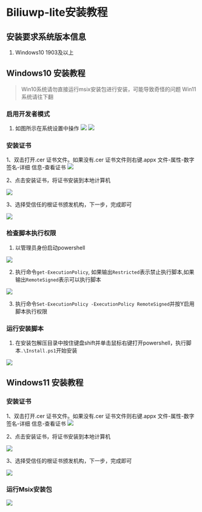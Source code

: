 # Biliuwp-lite安装教程

## 安装要求系统版本信息

1. Windows10 1903及以上

## Windows10 安装教程

> Win10系统请勿直接运行msix安装包进行安装，可能导致奇怪的问题
> Win11系统请往下翻

### 启用开发者模式

1. 如图所示在系统设置中操作
![](./_img/win10-developer-mode-01.drawio.png)
![](./_img/win10-developer-mode-02.drawio.png)

### 安装证书

1、双击打开.cer 证书文件。如果没有.cer 证书文件则右键.appx 文件-属性-数字签名-详细
信息-查看证书
![](./_img/install-cert-01.drawio.png)

2、点击安装证书，将证书安装到本地计算机

![](./_img/install-cert-02.drawio.png)

3、选择受信任的根证书颁发机构，下一步，完成即可

![](./_img/install-cert-03.drawio.png)

### 检查脚本执行权限

1. 以管理员身份启动powershell

![](./_img/check-ps1-permission-01.drawio.png)

2. 执行命令`get-ExecutionPolicy`, 如果输出`Restricted`表示禁止执行脚本,如果输出`RemoteSigned`表示可以执行脚本

![](./_img/check-ps1-permission-02.drawio.png)

3. 执行命令`Set-ExecutionPolicy -ExecutionPolicy RemoteSigned`并按Y启用脚本执行权限

### 运行安装脚本

1. 在安装包解压目录中按住键盘shift并单击鼠标右键打开powershell，执行脚本`.\Install.ps1`开始安装

![](./_img/run-ps1-script.drawio.png)

## Windows11 安装教程

### 安装证书

1、双击打开.cer 证书文件。如果没有.cer 证书文件则右键.appx 文件-属性-数字签名-详细
信息-查看证书
![](./_img/install-cert-01.drawio.png)

2、点击安装证书，将证书安装到本地计算机

![](./_img/install-cert-02.drawio.png)

3、选择受信任的根证书颁发机构，下一步，完成即可

![](./_img/install-cert-03.drawio.png)

### 运行Msix安装包

![](./_img/install-msix.drawio.png)